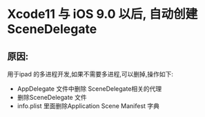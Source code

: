 # Xcode11 与 iOS 9.0 以后, 自动创建SceneDelegate

## 原因:
用于ipad 的多进程开发,如果不需要多进程,可以删掉,操作如下:

+ AppDelegate 文件中删除 SceneDelegate相关的代理
+ 删除SceneDelegate 文件
+ info.plist 里面删除Application Scene Manifest 字典

